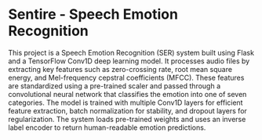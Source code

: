 # Sentire - Speech Emotion Recognition 

This project is a Speech Emotion Recognition (SER) system built using Flask and a TensorFlow Conv1D deep learning model. It processes audio files by extracting key features such as zero-crossing rate, root mean square energy, and Mel-frequency cepstral coefficients (MFCC). These features are standardized using a pre-trained scaler and passed through a convolutional neural network that classifies the emotion into one of seven categories. The model is trained with multiple Conv1D layers for efficient feature extraction, batch normalization for stability, and dropout layers for regularization. The system loads pre-trained weights and uses an inverse label encoder to return human-readable emotion predictions.
